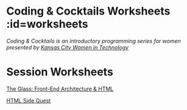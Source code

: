 # Coding & Cocktails Worksheets :id=worksheets

_Coding & Cocktails is an introductory programming series for women presented by [Kansas City Women in Technology](https://kcwomenintech.org/)_

<!-- Install the tools, then navigate to tonight's session. -->

<!-- # Tools
[Installation guide](/tools/) for the tools we'll use during our sessions. -->

# Session Worksheets

[The Glass: Front-End Architecture & HTML](/html/)

[HTML Side Quest](/html_side_quest/)

<!-- [The Garnish | Introduction to CSS](/css/) -->

<!-- [The Liquor | Introduction to JavaScript](/javascript/) -->

<!-- [The Shaker | Let's Build a Portfolio Website](/portfolios/) -->

<!-- [Top Shelf | Intro to React](/react/) -->

<!-- * [Angular Series SPA](/spa/) -->

<!-- [Top Shelf | Advanced Javascript - ES6](/javascript_ES6/)-->

